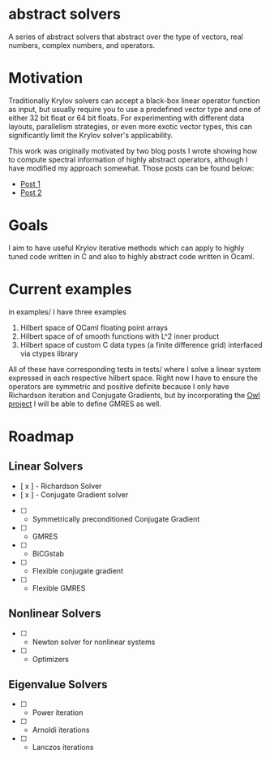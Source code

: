 # abstract solvers

A series of abstract solvers that abstract over the type of vectors, real numbers, complex numbers,
and operators.

# Motivation

Traditionally Krylov solvers can accept a black-box linear operator function as input,
but usually require you to use a predefined vector type and one of either 32 bit float or 64 bit floats.
For experimenting with different data layouts, parallelism strategies, or even more exotic vector types, this can
significantly limit the Krylov solver's applicability.

This work was originally motivated by two blog posts I wrote showing how to compute spectral information of highly
abstract operators, although I have modified my approach somewhat. Those posts can be found below:

* [Post 1](http://www.reidatcheson.com/numerical%20analysis/linear%20algebra/ocaml/functional%20programming/2016/10/14/abstract-numerical-linear-algebra.html)
* [Post 2](http://www.reidatcheson.com/numerical%20analysis/linear%20algebra/ocaml/functional%20programming/2016/12/22/abstract-linear-revisited.html)



# Goals

I aim to have useful Krylov iterative methods which can apply to highly tuned code written in C and also to
highly abstract code written in Ocaml.



# Current examples

in examples/ I have three examples


1. Hilbert space of OCaml floating point arrays
2. Hilbert space of of smooth functions with L^2 inner product
3. Hilbert space of custom C data types (a finite difference grid) interfaced via ctypes library


All of these have corresponding tests in tests/ where I solve a linear system expressed in each
respective hilbert space. Right now I have to ensure the operators are symmetric and positive
definite because I only have Richardson iteration and Conjugate Gradients, but by incorporating
the [Owl project](https://github.com/ryanrhymes/owl) I will be able to define GMRES as well.



# Roadmap


## Linear Solvers
* [ x ] - Richardson Solver
* [ x ] - Conjugate Gradient solver
* [   ] - Symmetrically preconditioned Conjugate Gradient
* [   ] - GMRES 
* [   ] - BiCGstab
* [   ] - Flexible conjugate gradient
* [   ] - Flexible GMRES


## Nonlinear Solvers
* [   ] - Newton solver for nonlinear systems
* [   ] - Optimizers


## Eigenvalue Solvers
* [   ] - Power iteration
* [   ] - Arnoldi iterations
* [   ] - Lanczos iterations
